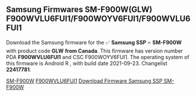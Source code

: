 <h2>Samsung Firmwares SM-F900W(GLW) F900WVLU6FUI1/F900WOYV6FUI1/F900WVLU6FUI1</h2>
Download the Samsung firmware for the ✅ <strong>Samsung SSP </strong> ⭐ <strong>SM-F900W</strong> with product code <strong>GLW</strong> <strong> from Canada</strong>. This firmware has version number PDA <strong>F900WVLU6FUI1</strong> and CSC F900WOYV6FUI1. The operating system of this firmware is Android R , with build date 2021-09-23. Changelist <strong>22417781</strong>.


[SM-F900W](https://samfirm.shop/samsung/model/SM-F900W)
[F900WVLU6FUI1](https://samfirm.shop/samsung/pda/F900WVLU6FUI1)
[Download Firmware Samsung SSP SM-F900W](https://samfirm.shop/samsung/firmware/458432)
